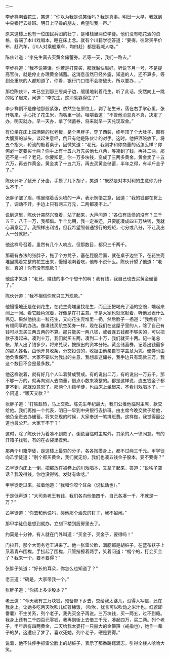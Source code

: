     二一 

   李步祥剥着花生，笑道：“你以为我是说笑话吗？我是真事。明日一大早，我就到中央银行去排班。明日上早操的朋友，希望叫我一声。”

   原来这楼上也有一位国民兵团的壮丁，是堆栈里两位学徒。他们没有吃花酒的资格，各端了本川戏唱本，睡在床上念。就有个川籍学徒答道：“要得。往常买平价布，赶汽车，（川人对乘船乘车，均曰赶）都是我喊人咯。”

   陈伙计道：“李先生真去买黄金储蓄券。若等一天，我们一路去。”

   李步祥道：“我不说笑话。你若是打算买，那就越快越好。听说下月一号，不是提高官价，就是停止办理黄金储蓄。这消息虽然已经外露，知道的人，还不算多，等到全重庆的人都知道了，你看，银行门口怕不会挤破头。所以要办……”

   那位陈伙计，本已坐到那三屉桌子边，缓缓地剥着花生。听了此话，突然向上一跳的站了起来，问道：“李先生，这消息靠得住？”

   李步祥倒不是像他那般紧张，依然坐在原位上，剥了花生米，落在右手掌心里，张开嘴来，手心托了花生米，向嘴里一抛，咀嚼着道：“不管他消息真不真，决定了办，明天就办。早一天办，拿了储蓄券，将来就早一天兑现取金。”

   有位坐在床上端酒碗的张老板，是个黑胖子，穿了西装，终年顶了个大肚子，颇有大腹贾的派头。谈起生意经，倒只有他是陈伙计的对手。这时，他把酒碗放下，将五个指头，轮流的敲着桌子，因微笑道：“老兄，我刚才和你商量的话怎么样？你何必一定要买十两？你手上有十五六万先买他七八两，等凑到了钱，再补二两，那还不是一样？老兄，你要知足，你一万多块钱，变成了三两多黄金。黄金卖了十五六万，再去作黄金。黄金卖了十五六万，再去买黄金储蓄，半年之得，有半斤金子了。”

   陈伙计听了龇开了牙齿，手摸了几下胡子，笑道：“既然是对本对利的生意你为什么不干。”

   张胖子皱了眉，嘴里缩着舌头啧的一声，表示惋惜之意，因道：“我的钱都在货上了，调动不开，手边上只有两三万元，二两都凑不上。”

   说到这里，陈伙计突然兴奋着，站了起来，大声问道：“各位有放债的没有？三千五千，八千一万，我都借。半个比期，我一定奉还，只要能凑成四五万块钱，我就心满意足了。我照样出利钱，但我希望照普通银行的规矩，七分或八分，不让我出大一分就好。”

   他这样号召着。虽然有几个人响应，但那数目，都只三千两千。

   那最有办法的张胖子，拖了个方凳子，塞在屁股后面，就在桌子边坐下，在花生壳堆里挑着完整的花生出来，慢慢地剥着吃，他却不说什么。陈伙计望了他道：“老张，真的！你有没有现款？”

   他这才笑道：“老兄，赚钱的事个个想干的啊！我有钱，我自己也去买黄金储蓄了。”

   陈伙计道：“我不相信你就只三万现款。”

   他慢慢地还是在剥花生，在花生壳堆里找花生，而且还把喝光了酒的空碗，端起来闻上一闻。看它脸色沉着，好像是在打主意。于是大家也就沉默着，听他发表什么伟见。果然他挑出一粒花生，又向花生壳堆里一扔，然后脸子一扬道：“我倒有个有福同享的办法。像凑钱买航空奖券一样，现在我们在这屋子里的人，除了自己有钱可以去买三两五两的不算。那只能买一两八钱，或者连五钱都不够买的，可以把款子凑起来。凑到十万，我们就买五两，凑到二十万，我们就买十两。记一笔总帐，某人出了钱多少，将来兑现，按照出的资本分帐。黄金储蓄券，记着出钱最多的那人姓名，由他开具收条，分交投资的，收据由他亲自签字盖章为凭。储券也由他负责保存。大家不要以为我出的主意，我想拿这储券，我手边只有现款三万。我这个数目不会是最多数。”

   他这样说着，就有好几个人叫着赞成赞成。有的说出二万，有的说出一万五千，那不够一万的，就再向别人去商量，借点小数来凑整的。都是这样说，连五钱金子都定不到，那就没意思了。那两个川籍学徒，也由床上坐起来，不看川戏唱本了。一个问道：“哪天交款？”

   张胖子道：“打铁趁热，马上交款。陈先生年纪最大，我们公推他临时主席，款交给他。我们再推一个代表，明日一早到中央银行去排班。由主席今晚交款子给他，他负全责去办储蓄。将来兑现的时候，大家奉送一笔排班费。这样做，我觉得最公道也最公开。大家干不干？”

   这时，除了陈伙计为着凑不到款子，谢绝当临时主席外，其余的人一律同意。有的开箱子找钱，有的在衣袋里摸索。

   那两个川籍学徒，是这楼上最穷的分子，各各掏摸身上，都不过两三千元。甲学徒向乙学徒道：“别个都买黄金，我们就无份，我们也凑五钱金子股本，要不要得？”

   乙学徒向床上一倒，把那放在被卷上的川戏唱本，又拿了起来，答道：“说啥子空话？我没得钱，你也没得钱。发财有命喀。”

   甲学徒走过来，拉着他道：“我和你咬个耳朵（说私话也）。”

   于是低声道：“大司务老王有钱，我们各向他借四千。自己各凑一千，不就是一万？”

   乙学徒道：“你去和他说吗，碰他那个酒鬼的钉子，我不招闲。”

   那甲学徒倒是想到就办，立刻下楼到厨房里去了。

   约莫是十分钟，有人就在门外叫道：“买金子，买金子，要得吗！”

   门拉开，那个大司务老王进来了。他一张雷公脸，满腮都是胡桩子，在蓝布袄子上系着青布围襟，手捞起了围襟，只管揩擦着两手，笑着问道：“朗个的，打会买金子？我来一个，要不要得？”

   张胖子笑道：“好长的耳朵，你怎么也知道了？”

   老王道：“确是，大家带我一个。”

   张胖子道：“你搭上多少股本？”

   老王道：“今天我有三万块钱，预备带下乡去，交给我太婆儿，没得人写信，还在我身上。让她多吃两天吹吹儿红苕稀饭，（吹吹，犹言可以吹动之米汁也。红苕即番薯）不生关系，列个老子，我先买金子再说。三万块钱，买一两五，过不到瘾。我身上还有二千四百元零钱，我再到街上去借三千元，凑起四万，买二两。列个老子，半年后有四两黄金，二天给我太婆打一只赫大的金箍箍（戒指也），她作一辈子的梦，这遭应了梦了，喜欢死她，列个老子，硬是要得。”

   说着，他不住伸手抓雷公脸上的胡桩子，表示了那番踌躇满志。引得全楼人哈哈大笑。

